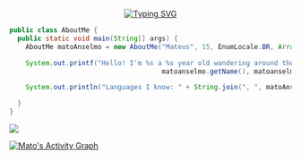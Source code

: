 <p align="center">
  <a href="https://git.io/typing-svg">
    <img src="https://readme-typing-svg.demolab.com?font=Jetbrains+Code&pause=750&color=FFFFFF&center=true&width=435&lines=Hello!+I'm+Mateus+👋;A+15-year-old+developer;Welcome+to+my+profile!" alt="Typing SVG" />
  </a>
</p>

```java
public class AboutMe {
  public static void main(String[] args) {
    AboutMe matoAnselmo = new AboutMe("Mateus", 15, EnumLocale.BR, Arrays.asList("Java", "Go", "Gleam"));

    System.out.printf("Hello! I'm %s a %s year old wandering around the internet.",
                                      matoanselmo.getName(), matoanselmo.getAge());

    System.out.println("Languages I know: " + String.join(", ", matoAnselmo.getLanguages()));

  } 
}
```

<img src="https://user-images.githubusercontent.com/73097560/115834477-dbab4500-a447-11eb-908a-139a6edaec5c.gif">
  
[![Mato's Activity Graph](https://github-readme-activity-graph.vercel.app/graph?username=matoanselmo2&hide_border=true&bg_color=151515&color=fff&line=0068f2&point=0068f2)](https://github.com/matoanselmo2)
